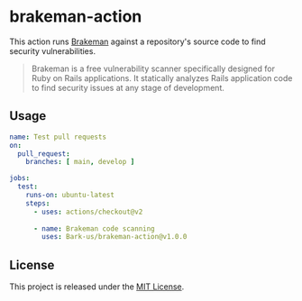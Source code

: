 # brakeman-action

This action runs [Brakeman](https://brakemanscanner.org/) against a repository's source code to find security vulnerabilities.

> Brakeman is a free vulnerability scanner specifically designed for Ruby on Rails applications. It statically analyzes Rails application code to find security issues at any stage of development.

## Usage

```yaml
name: Test pull requests
on:
  pull_request:
    branches: [ main, develop ]

jobs:
  test:
    runs-on: ubuntu-latest
    steps:
      - uses: actions/checkout@v2
      
      - name: Brakeman code scanning
        uses: Bark-us/brakeman-action@v1.0.0
```

## License

This project is released under the [MIT License](LICENSE).
